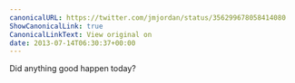 ```yaml
---
canonicalURL: https://twitter.com/jmjordan/status/356299678058414080
ShowCanonicalLink: true
CanonicalLinkText: View original on
date: 2013-07-14T06:30:37+00:00
---
```

Did anything good happen today?